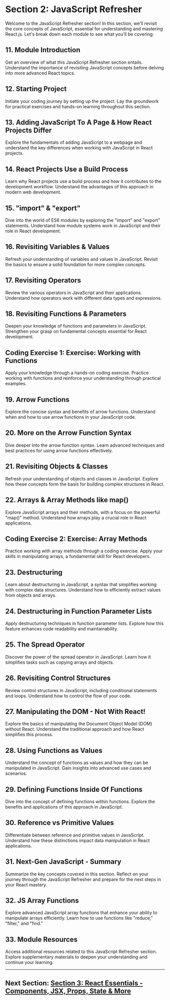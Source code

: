 # Section 2: JavaScript Refresher

Welcome to the JavaScript Refresher section! In this section, we'll revisit the core concepts of JavaScript, essential for understanding and mastering React.js. Let's break down each module to see what you'll be covering:

## 11. Module Introduction

Get an overview of what this JavaScript Refresher section entails. Understand the importance of revisiting JavaScript concepts before delving into more advanced React topics.

## 12. Starting Project

Initiate your coding journey by setting up the project. Lay the groundwork for practical exercises and hands-on learning throughout this section.

## 13. Adding JavaScript To A Page & How React Projects Differ

Explore the fundamentals of adding JavaScript to a webpage and understand the key differences when working with JavaScript in React projects.

## 14. React Projects Use a Build Process

Learn why React projects use a build process and how it contributes to the development workflow. Understand the advantages of this approach in modern web development.

## 15. "import" & "export"

Dive into the world of ES6 modules by exploring the "import" and "export" statements. Understand how module systems work in JavaScript and their role in React development.

## 16. Revisiting Variables & Values

Refresh your understanding of variables and values in JavaScript. Revisit the basics to ensure a solid foundation for more complex concepts.

## 17. Revisiting Operators

Review the various operators in JavaScript and their applications. Understand how operators work with different data types and expressions.

## 18. Revisiting Functions & Parameters

Deepen your knowledge of functions and parameters in JavaScript. Strengthen your grasp on fundamental concepts essential for React development.

## Coding Exercise 1: Exercise: Working with Functions

Apply your knowledge through a hands-on coding exercise. Practice working with functions and reinforce your understanding through practical examples.

## 19. Arrow Functions

Explore the concise syntax and benefits of arrow functions. Understand when and how to use arrow functions in your JavaScript code.

## 20. More on the Arrow Function Syntax

Dive deeper into the arrow function syntax. Learn advanced techniques and best practices for using arrow functions effectively.

## 21. Revisiting Objects & Classes

Refresh your understanding of objects and classes in JavaScript. Explore how these concepts form the basis for building complex structures in React.

## 22. Arrays & Array Methods like map()

Explore JavaScript arrays and their methods, with a focus on the powerful "map()" method. Understand how arrays play a crucial role in React applications.

## Coding Exercise 2: Exercise: Array Methods

Practice working with array methods through a coding exercise. Apply your skills in manipulating arrays, a fundamental skill for React developers.

## 23. Destructuring

Learn about destructuring in JavaScript, a syntax that simplifies working with complex data structures. Understand how to efficiently extract values from objects and arrays.

## 24. Destructuring in Function Parameter Lists

Apply destructuring techniques in function parameter lists. Explore how this feature enhances code readability and maintainability.

## 25. The Spread Operator

Discover the power of the spread operator in JavaScript. Learn how it simplifies tasks such as copying arrays and objects.

## 26. Revisiting Control Structures

Review control structures in JavaScript, including conditional statements and loops. Understand how to control the flow of your code.

## 27. Manipulating the DOM - Not With React!

Explore the basics of manipulating the Document Object Model (DOM) without React. Understand the traditional approach and how React simplifies this process.

## 28. Using Functions as Values

Understand the concept of functions as values and how they can be manipulated in JavaScript. Gain insights into advanced use cases and scenarios.

## 29. Defining Functions Inside Of Functions

Dive into the concept of defining functions within functions. Explore the benefits and applications of this approach in JavaScript.

## 30. Reference vs Primitive Values

Differentiate between reference and primitive values in JavaScript. Understand how these distinctions impact data manipulation in React applications.

## 31. Next-Gen JavaScript - Summary

Summarize the key concepts covered in this section. Reflect on your journey through the JavaScript Refresher and prepare for the next steps in your React mastery.

## 32. JS Array Functions

Explore advanced JavaScript array functions that enhance your ability to manipulate arrays efficiently. Learn how to use functions like "reduce," "filter," and "find."

## 33. Module Resources

Access additional resources related to this JavaScript Refresher section. Explore supplementary materials to deepen your understanding and continue your learning.

---

## Next Section: [Section 3: React Essentials - Components, JSX, Props, State & More](/Section3-react-essentials)
